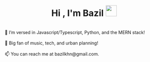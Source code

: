 <h1 align="center"><b>Hi , I'm Bazil </b><img src="https://media.giphy.com/media/hvRJCLFzcasrR4ia7z/giphy.gif" width="35"></h1>
<br>
👀 I’m versed in Javascript/Typescript, Python, and the MERN stack!
</br>
<br>
🌱 Big fan of music, tech, and urban planning!
</br>
<br>
📫 You can reach me at bazilkhn@gmail.com.
</br>



<!---
yobazy/yobazy is a ✨ special ✨ repository because its `README.md` (this file) appears on your GitHub profile.
You can click the Preview link to take a look at your changes.
--->
